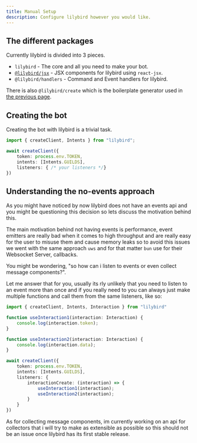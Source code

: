 ```yaml
---
title: Manual Setup
description: Configure lilybird however you would like.
---
```


## The different packages

Currently lilybird is divided into 3 pieces.

- `lilybird` - The core and all you need to make your bot.
- [`@lilybird/jsx`](/guides/configuring-jsx) - JSX components for lilybird using `react-jsx`.
- `@lilybird/handlers` - Command and Event handlers for lilybird.

There is also `@lilybird/create` which is the boilerplate generator used in [the previous page](/guides/getting-started).

## Creating the bot

Creating the bot with lilybird is a trivial task.

```ts
import { createClient, Intents } from "lilybird";

await createClient({
    token: process.env.TOKEN,
    intents: [Intents.GUILDS],
    listeners: { /* your listeners */}
})
```

## Understanding the no-events approach

As you might have noticed by now lilybird does not have an events api and you might be questioning this decision so lets discuss the motivation behind this.

The main motivation behind not having events is performance, event emitters are really bad when it comes to high throughput and are really easy for the user to misuse them and cause memory leaks so to avoid this issues we went with the same approach `uws` and for that matter `bun` use for their Websocket Server, callbacks.

You might be wondering, "so how can i listen to events or even collect message components?".

Let me answer that for you, usually its rly unlikely that you need to listen to an event more than once and if you really need to you can always just make multiple functions and call them from the same listeners, like so:

```ts
import { createClient, Intents, Interaction } from "lilybird"

function useInteraction1(interaction: Interaction) {
    console.log(interaction.token);
}

function useInteraction2(interaction: Interaction) {
    console.log(interaction.data);
}

await createClient({
    token: process.env.TOKEN,
    intents: [Intents.GUILDS],
    listeners: {
        interactionCreate: (interaction) => {
            useInteraction1(interaction);
            useInteraction2(interaction);
        }
    }
})
```

As for collecting message components, im currently working on an api for collectors that i will try to make as extensible as possible so this should not be an issue once lilybird has its first stable release.
